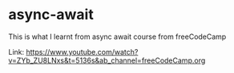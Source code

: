 # async-await

This is what I learnt from async await course from freeCodeCamp

Link:
  https://www.youtube.com/watch?v=ZYb_ZU8LNxs&t=5136s&ab_channel=freeCodeCamp.org
